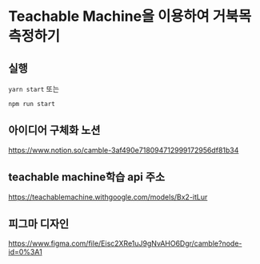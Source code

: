# Teachable Machine을 이용하여 거북목 측정하기

## 실행
`yarn start`   또는

`npm run start`

## 아이디어 구체화 노션
https://www.notion.so/camble-3af490e718094712999172956df81b34

## teachable machine학습 api 주소
https://teachablemachine.withgoogle.com/models/Bx2-itLur

## 피그마 디자인
https://www.figma.com/file/Eisc2XRe1uJ9gNvAHO6Dgr/camble?node-id=0%3A1


